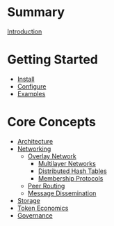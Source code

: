 # Summary

[Introduction](./introduction.md)

# Getting Started
- [Install]()
- [Configure]()
- [Examples]()

# Core Concepts
- [Architecture](./achitecture.md)
- [Networking](./networking/networking.md)
	- [Overlay Network](./networking/overlay_network.md)
		- [Multilayer Networks](./networking/multilayer_networks.md)
		- [Distributed Hash Tables](./networking/distributed_hash_tables.md)
		- [Membership Protocols](./networking/membership_protocols.md)
	- [Peer Routing](./networking/peer_routing.md)
	- [Message Dissemination](./networking/message_dissemination.md)
- [Storage](./storage.md)
- [Token Economics](./token_economics.md)
- [Governance](./governance.md)
